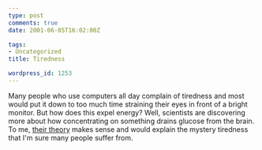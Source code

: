 ```yaml
---
type: post
comments: true
date: 2001-06-05T16:02:00Z

tags:
- Uncategorized
title: Tiredness

wordpress_id: 1253
---
```


Many people who use computers all day complain of tiredness and most would put it down to too much time straining their eyes in front of a bright monitor. But how does this expel energy? Well, scientists are discovering more about how concentrating on something drains glucose from the brain. To me, [their theory](http://news.bbc.co.uk/hi/english/health/newsid_1368000/1368912.stm) makes sense and would explain the mystery tiredness that I'm sure many people suffer from. 
